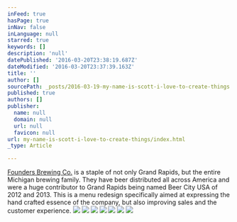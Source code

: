 ```yaml
---
inFeed: true
hasPage: true
inNav: false
inLanguage: null
starred: true
keywords: []
description: 'null'
datePublished: '2016-03-20T23:38:19.687Z'
dateModified: '2016-03-20T23:37:39.163Z'
title: ''
author: []
sourcePath: _posts/2016-03-19-my-name-is-scott-i-love-to-create-things.md
published: true
authors: []
publisher:
  name: null
  domain: null
  url: null
  favicon: null
url: my-name-is-scott-i-love-to-create-things/index.html
_type: Article

---
```

[Founders Brewing Co.][0] is a staple of not only Grand Rapids, but the entire Michigan brewing family. They have beer distributed all across America and were a huge contributor to Grand Rapids being named Beer City USA of 2012 and 2013\. This is a menu redesign specifically aimed at expressing the hand crafted essence of the company, but also improving sales and the customer experience.
![](https://the-grid-user-content.s3-us-west-2.amazonaws.com/bf44b82e-4722-4ab3-a46e-14edc21b71ad.jpg)
![](https://the-grid-user-content.s3-us-west-2.amazonaws.com/a2d04172-d7cc-4295-b213-27f5886fc45c.jpg)
![](https://the-grid-user-content.s3-us-west-2.amazonaws.com/3678856c-73dc-4216-a04e-cf8eb8a34993.jpg)
![](https://the-grid-user-content.s3-us-west-2.amazonaws.com/14d83542-55b2-4ed7-93f1-e407f583a818.jpg)
![](https://the-grid-user-content.s3-us-west-2.amazonaws.com/6e39a125-b292-49bd-9439-34fcf36c1b43.jpg)
![](https://the-grid-user-content.s3-us-west-2.amazonaws.com/23a6c10e-b799-4371-9b24-96c76047e710.jpg)
![](https://the-grid-user-content.s3-us-west-2.amazonaws.com/1d969b18-f499-4fe0-98d0-7f0d752cb01f.jpg)

[0]: http://foundersbrewing.com/